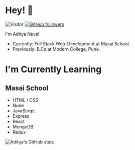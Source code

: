 # Hey! :wave:
![Visitor](https://visitor-badge.laobi.icu/badge?page_id=aadityaneve.Clone-Pluralsight) [![GitHub followers](https://img.shields.io/github/followers/aadityaneve.svg?style=social&label=Follow&maxAge=2592000)](https://github.com/aadityaneve?tab=followers)


I'm Aditya Neve!
* Currently: Full Stack Web-Development at Masai School.
* Previously: B.Cs at Modern College, Pune.

# I'm Currently Learning

## Masai School
* HTML / CSS
* Node
* JavaScript
* Express
* React
* MongoDB
* Redux

![Aditya's GitHub stats](https://github-readme-stats.vercel.app/api?username=aadityaneve&show_icons=true&theme=radical)
